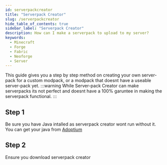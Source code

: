 ```yaml
---
id: serverpackcreator
title: "Serverpack Creator"
slug: /serverpackcreator
hide_table_of_contents: true
sidebar_label: "Serverpack Creator"
description: How can I make a serverpack to upload to my server?
keywords:
  - Minecraft
  - Forge
  - Fabric
  - Neoforge
  - Server
---
```

This guide gives you a step by step method on creating your own server-pack for a custom modpack, or a modpack that doesnt have a useable server-pack yet.
:::warning
While Server-pack Creator can make serverpacks its not perfect and doesnt have a 100% garuntee in making the serverpack functional.
:::
## Step 1
Be sure you have Java intalled as serverpack creator wont run without it.
You can get your java from [Adoptium](https://adoptium.net/temurin/releases/)
## Step 2
Ensure you download serverpack creator
